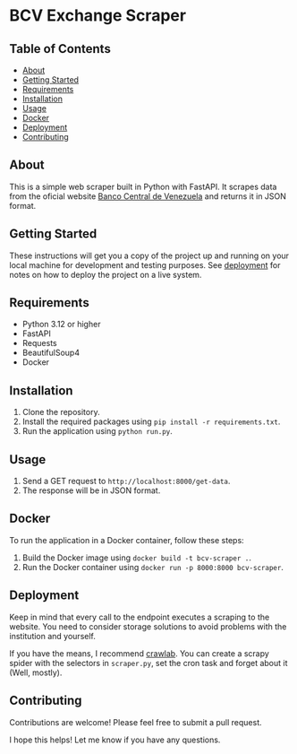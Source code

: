 # BCV Exchange Scraper 

## Table of Contents
- [About ](#about-)
- [Getting Started ](#getting-started-)
- [Requirements](#requirements)
- [Installation](#installation)
- [Usage](#usage)
- [Docker](#docker)
- [Deployment ](#deployment-)
- [Contributing](#contributing)


## About <a name = "about"></a>

This is a simple web scraper built in Python with FastAPI. It scrapes data from the oficial website [Banco Central de Venezuela](https://bcv.org.ve/) and returns it in JSON format.

## Getting Started <a name = "getting_started"></a>

These instructions will get you a copy of the project up and running on your local machine for development and testing purposes. See [deployment](#deployment) for notes on how to deploy the project on a live system.

## Requirements

- Python 3.12 or higher
- FastAPI
- Requests
- BeautifulSoup4
- Docker

## Installation

1. Clone the repository.
2. Install the required packages using `pip install -r requirements.txt`.
3. Run the application using `python run.py`.

## Usage

1. Send a GET request to `http://localhost:8000/get-data`.
2. The response will be in JSON format.

## Docker

To run the application in a Docker container, follow these steps:

1. Build the Docker image using `docker build -t bcv-scraper .`.
2. Run the Docker container using `docker run -p 8000:8000 bcv-scraper`.

## Deployment <a name = "deployment"></a>
Keep in mind that every call to the endpoint executes a scraping to the website. You need to consider storage solutions to avoid problems with the institution and yourself. 

If you have the means, I recommend [crawlab](https://github.com/crawlab-team/crawlab). You can create a scrapy spider with the selectors in `scraper.py`, set the cron task and forget about it (Well, mostly). 

## Contributing

Contributions are welcome! Please feel free to submit a pull request.

I hope this helps! Let me know if you have any questions.
